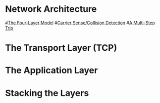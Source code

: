 #  Network Architecture
#[The Four-Layer Model](../images/layers.svg)
#[Carrier Sense/Collision Detection](../sketchnote/Link_CSMA.png)
#[A Multi-Step Trip](../sketchnote/Multiple_step_trip.png)
#  The Transport Layer (TCP)
#  The Application Layer
#  Stacking the Layers
